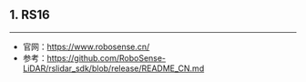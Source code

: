 ## 1. RS16
----------

* 官网：https://www.robosense.cn/
* 参考：https://github.com/RoboSense-LiDAR/rslidar_sdk/blob/release/README_CN.md



